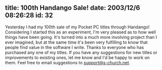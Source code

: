 title: 100th Handango Sale!
date: 2003/12/6 08:26:28
id: 32
---
Yesterday I had my 100th sale of my Pocket PC titles through Handango! Considering I started this as an experiment, I'm very pleased as to how well things have been going. It's turned into a much more involving project than I ever imagined, but at the same time it's been very fulfilling to know that people find value in the software I write. Thanks to everyone who has purchased any one of my titles. If you have any suggestions for new titles or improvements to existing ones, let me know and I'd be happy to work on them. Feel free to email suggestions to [support@s-church.net](mailto:support@s-church.net).